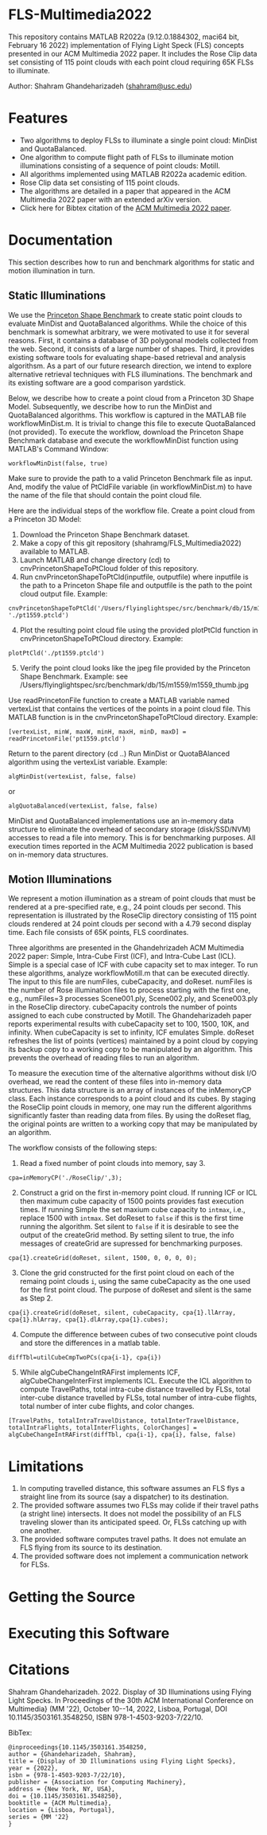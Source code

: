 # FLS-Multimedia2022
This repository contains MATLAB R2022a (9.12.0.1884302, maci64 bit, February 16 2022) implementation of Flying Light Speck (FLS) concepts presented in our ACM Multimedia 2022 paper.  It includes the Rose Clip data set consisting of 115 point clouds with each point cloud requiring 65K FLSs to illuminate.  

Author:  Shahram Ghandeharizadeh (shahram@usc.edu)

# Features

  * Two algorithms to deploy FLSs to illuminate a single point cloud:  MinDist and QuotaBalanced.
  * One algorithm to compute flight path of FLSs to illuminate motion illuminations consisting of a sequence of point clouds:  Motill.
  * All algorithms implemented using MATLAB R2022a academic edition. 
  * Rose Clip data set consisting of 115 point clouds.
  * The algorithms are detailed in a paper that appeared in the ACM Multimedia 2022 paper with an extended arXiv version.
  * Click here for Bibtex citation of the [ACM Multimedia 2022 paper](https://github.com/shahramg/FLS-Multimedia2022#citations).

# Documentation

This section describes how to run and benchmark algorithms for static and motion illumination in turn.

## Static Illuminations

We use the [Princeton Shape Benchmark](https://shape.cs.princeton.edu/benchmark/) to create static point clouds to evaluate MinDist and QuotaBalanced algorithms.  While the choice of this benchmark is somewhat arbitrary, we were motivated to use it for several reasons.  First, it contains a database of 3D polygonal models collected from the web.  Second, it consists of a large number of shapes.  Third, it provides existing software tools for evaluating shape-based retrieval and analysis algorithsm.  As a part of our future research direction, we intend to explore alternative retrieval techniques with FLS illuminations.  The benchmark and its existing software are a good comparison yardstick.  

Below, we describe how to create a point cloud from a Princeton 3D Shape Model.  Subsequently, we describe how to run the MinDist and QuotaBalanced algorithms.  This workflow is captured in the MATLAB file workflowMinDist.m.  It is trivial to change this file to execute QuotaBalanced (not provided). To execute the workflow, download the Princeton Shape Benchmark database and execute the workflowMinDist function using MATLAB's Command Window:
```
workflowMinDist(false, true)
```
Make sure to provide the path to a valid Princeton Benchmark file as input.  And, modify the value of PtCldFile variable (in workflowMinDist.m) to have the name of the file that should contain the point cloud file.

Here are the individual steps of the workflow file.  Create a point cloud from a Princeton 3D Model:
1. Download the Princeton Shape Benchmark dataset.
2. Make a copy of this git repository (shahramg/FLS_Multimedia2022) available to MATLAB.
3. Launch MATLAB and change directory (cd) to cnvPrincetonShapeToPtCloud folder of this repository.
4. Run cnvPrincetonShapeToPtCld(inputfile, outputfile) where inputfile is the path to a Princeton Shape file and outputfile is the path to the point cloud output file.  Example:  
```
cnvPrincetonShapeToPtCld('/Users/flyinglightspec/src/benchmark/db/15/m1559/m1559.off', './pt1559.ptcld')
```
4. Plot the resulting point cloud file using the provided plotPtCld function in cnvPrincetonShapeToPtCloud directory.  Example:  
```
plotPtCld('./pt1559.ptcld')
```
5. Verify the point cloud looks like the jpeg file provided by the Princeton Shape Benchmark.  Example:  see /Users/flyinglightspec/src/benchmark/db/15/m1559/m1559_thumb.jpg

Use readPrincetonFile function to create a MATLAB variable named vertexList that contains the vertices of the points in a point cloud file.  This MATLAB function is in the cnvPrincetonShapeToPtCloud directory.  Example:  
```
[vertexList, minW, maxW, minH, maxH, minD, maxD] = readPrincetonFile('pt1559.ptcld')
```

Return to the parent directory (cd ..) Run MinDist or QuotaBAlanced algorithm using the vertexList variable. Example:  
```
algMinDist(vertexList, false, false) 
```
or 
```
algQuotaBalanced(vertexList, false, false)
```
MinDist and QuotaBalanced implementations use an in-memory data structure to eliminate the overhead of secondary storage (disk/SSD/NVM) accesses to read a file into memory.  This is for benchmarking purposes.  All execution times reported in the ACM Multimedia 2022 publication is based on in-memory data structures.


## Motion Illuminations
We represent a motion illumination as a stream of point clouds that must be rendered at a pre-specified rate, e.g., 24 point clouds per second.  This representation is illustrated by the RoseClip directory consisting of 115 point clouds rendered at 24 point clouds per second with a 4.79 second display time.  Each file consists of 65K points, FLS coordinates.

Three algorithms are presented in the Ghandehrizadeh ACM Multimedia 2022 paper:  Simple, Intra-Cube First (ICF), and Intra-Cube Last (ICL).  Simple is a special case of ICF with cube capacity set to max integer.  To run these algorithms, analyze workflowMotill.m that can be executed directly.  The input to this file are numFiles, cubeCapacity, and doReset.  numFiles is the number of Rose illumination files to process starting with the first one, e.g., numFiles=3 processes Scene001.ply, Scene002.ply, and Scene003.ply in the RoseClip directory.  cubeCapacity controls the number of points assigned to each cube constructed by Motill.  The Ghandeharizadeh paper reports experimental results with cubeCapacity set to 100, 1500, 10K, and infinity.  When cubeCapacity is set to infinity, ICF emulates Simple.  doReset refreshes the list of points (vertices) maintained by a point cloud by copying its backup copy to a working copy to be manipulated by an algorithm.  This prevents the overhead of reading files to run an algorithm.  

To measure the execution time of the alternative algorithms without disk I/O overhead, we read the content of these files into in-memory data structures.  This data structure is an array of instances of the inMemoryCP class.  Each instance corresponds to a point cloud and its cubes.  By staging the RoseClip point clouds in memory, one may run the different algorithms significantly faster than reading data from files.  By using the doReset flag, the original points are written to a working copy that may be manipulated by an algorithm.

The workflow consists of the following steps:
1. Read a fixed number of point clouds into memory, say 3.
```
cpa=inMemoryCP('./RoseClip/',3);
```
2. Construct a grid on the first in-memory point cloud.  If running ICF or ICL then maximum cube capacity of 1500 points provides fast execution times.  If running Simple the set maxium cube capacity to ``intmax``, i.e., replace 1500 with ``intmax``.  Set doReset to ``false`` if this is the first time running the algorithm.  Set silent to ``false`` if it is desirable to see the output of the createGrid method.  By setting silent to true, the info messages of createGrid are supressed for benchmarking purposes.
```
cpa{1}.createGrid(doReset, silent, 1500, 0, 0, 0, 0);
```
3. Clone the grid constructed for the first point cloud on each of the remaing point clouds ``i``, using the same cubeCapacity as the one used for the first point cloud.  The purpose of doReset and silent is the same as Step 2.  
```
cpa{i}.createGrid(doReset, silent, cubeCapacity, cpa{1}.llArray, cpa{1}.hlArray, cpa{1}.dlArray,cpa{1}.cubes);
```
4. Compute the difference between cubes of two consecutive point clouds and store the differences in a matlab table.
```
diffTbl=utilCubeCmpTwoPCs(cpa{i-1}, cpa{i})
```
5. While algCubeChangeIntRAFirst implements ICF, algCubeChangeInterFirst implements ICL.  Execute the ICL algorithm to compute TravelPaths, total intra-cube distance travelled by FLSs, total inter-cube distance travelled by FLSs, total number of intra-cube flights, total number of inter cube flights, and color changes.
```
[TravelPaths, totalIntraTravelDistance, totalInterTravelDistance, totalIntraFlights, totalInterFlights, ColorChanges] = algCubeChangeIntRAFirst(diffTbl, cpa{i-1}, cpa{i}, false, false)
```

# Limitations
1. In computing travelled distance, this software assumes an FLS flys a straight line from its source (say a dispatcher) to its destination.
2. The provided software assumes two FLSs may colide if their travel paths (a stright line) intersects.  It does not model the possibility of an FLS traveling slower than its anticipated speed.  Or, FLSs catching up with one another.  
3. The provided software computes travel paths.  It does not emulate an FLS flying from its source to its destination.
4. The provided software does not implement a communication network for FLSs.

# Getting the Source

# Executing this Software

# Citations

Shahram Ghandeharizadeh. 2022. Display of 3D Illuminations using Flying Light Specks.  In Proceedings of the 30th ACM International Conference on Multimedia} (MM '22), October 10--14, 2022, Lisboa, Portugal, DOI 10.1145/3503161.3548250, ISBN 978-1-4503-9203-7/22/10.

BibTex:
```
@inproceedings{10.1145/3503161.3548250,
author = {Ghandeharizadeh, Shahram},
title = {Display of 3D Illuminations using Flying Light Specks},
year = {2022},
isbn = {978-1-4503-9203-7/22/10},
publisher = {Association for Computing Machinery},
address = {New York, NY, USA},
doi = {10.1145/3503161.3548250},
booktitle = {ACM Multimedia},
location = {Lisboa, Portugal},
series = {MM '22}
}
```
